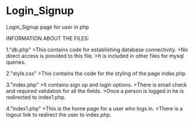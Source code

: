 # Login_Signup
Login_Signup page for user in php

INFORMATION ABOUT THE FILES:

1."db.php"
	>This contains code for establishing database connectivity.
	>No direct access is provided to this file.
	>It is included in other files for mysql queries.

2."style.css"
	>This contains the code for the styling of the page index.php.

3."index.php"
	>It contains sign up and login options.
	>There is email check and required validation for all the fields.
	>Once a person is logged in he is redirected to index1.php.

4."index1.php"
	>This is the home page for a user who logs in.
	>There is a logout link to redirect the user to index.php.
